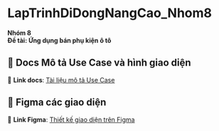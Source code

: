 # LapTrinhDiDongNangCao_Nhom8

**Nhóm 8**  
**Đề tài: Ứng dụng bán phụ kiện ô tô**  

## 📄 Docs Mô tả Use Case và hình giao diện  
🔗 **Link docs**: [Tài liệu mô tả Use Case](https://docs.google.com/document/d/1z9_TrYd5q9AIfz-4obNOZ7fd1TpbLT00FOyxoAwfQvY/edit?tab=t.0)  

## 🎨 Figma các giao diện  
🔗 **Link Figma**: [Thiết kế giao diện trên Figma](https://www.figma.com/design/fS5O2qiBeDAHMVLsR41p3w/Nh%C3%B3m-8_LTD%C4%90-N%C3%A2ng-cao_Gara?node-id=0-1&p=f)  
